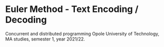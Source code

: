 # Euler Method - Text Encoding / Decoding
Concurrent and distributed programming
Opole University of Technology, MA studies, semester 1, year 2021/22.
